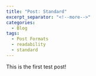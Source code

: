 ```yaml
---
title: "Post: Standard"
excerpt_separator: "<!--more-->"
categories:
  - Blog
tags:
  - Post Formats
  - readability
  - standard
---
```


This is the first test post!
